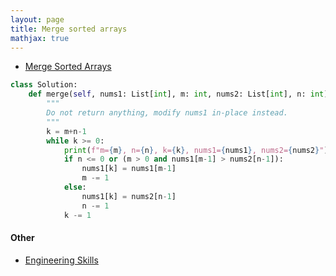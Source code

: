 ```yaml
---
layout: page
title: Merge sorted arrays
mathjax: true
---
```


* [Merge Sorted Arrays](https://leetcode.com/problems/merge-sorted-array/)

```python
class Solution:
    def merge(self, nums1: List[int], m: int, nums2: List[int], n: int) -> None:
        """
        Do not return anything, modify nums1 in-place instead.
        """
        k = m+n-1
        while k >= 0:
            print(f"m={m}, n={n}, k={k}, nums1={nums1}, nums2={nums2}")
            if n <= 0 or (m > 0 and nums1[m-1] > nums2[n-1]):
                nums1[k] = nums1[m-1]
                m -= 1
            else:
                nums1[k] = nums2[n-1]
                n -= 1
            k -= 1
```

#### Other
* [Engineering Skills](engineering_skills.md)